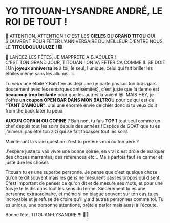 # YO TITOUAN-LYSANDRE ANDRÉ, LE ROI DE TOUT !

🛑 ATTENTION, ATTENTION ! C'EST LES **CIELES DU GRAND TITOU** QUI S'OUVRENT POUR FÊTER L'ANNIVERSAIRE DU MEILLEUR D'ENTRE NOUS, LE **TITOUDOUUUUUZE** ! 🎆

🎤 LANCEZ LES FÊTES, JE MAPPRETE A EJACULER !  
C'EST TON GRAND JOUR, TITOUAN ! ON VA FÊTER CA COMME IL SE DOIT ! Un **joyeux anniversaire** à toi, le seul, l'unique, celui qui fait briller les étoiles même sans les allumer. 💥

Tu veux une étoile ? Bah t'en as déjà une (je parle pas sur ton bras gars doucement avec les remarques antisémites), c'est juste que la tienne est **beaucoup trop brillante** pour que les autres la voient 😎. MAIS HEY, je t'offre **un coupon OPEN BAR DANS MON BALTROU** pour ce qui est de **"TANT D'AMOUR"**. J'ai une énorme envie de chier donc si tu veux do it from the back later tu peux

**AUCUN COPAIN OU COPINE** ? Bah non, tu fais **TOP 1** tout seul comme un chef depuis tout les soirs depuis des années ! Espèce de GOAT que tu es j'aimerai pas être ton zizi qui se fait tabasser tout les soirs

Maintenant la vraie question c'est tu préfères moi ou ton père ? 

J'espère juste tu vas vivre une bonne soirée, en vrai c'est drôle de marquer des choses marrantes, des références etc...
Mais parfois faut se calmer et juste dire les choses

Titouan tu es une superbe personne. Je pense que c'est quelque chose qu'on te dit souvent mais les gens ne mesurent pas les propos qui disent. C'est important de penser ce qu'on dit et de mesure ses mots, et pour une fois je te le dis dans tout les sens du terme. Sincérement tu es une personne extraordinaire, et même si on blague souvent sur ton cas tu es incroyable et je refuse de croire qu'il y a d'autres personnes comme toi. Tu es unique, une personne attentioné, prête à parler mais aussi à l'écoute. 

Bonne fête, TITOUAN-LYSANDRE !!! 🎂🍾
